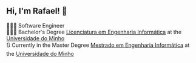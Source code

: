  ## Hi, I'm Rafael! 👋

🧑🏽‍💻 Software Engineer<br/>
🧑🏽‍🎓 Bachelor's Degree [Licenciatura em Engenharia Informática](https://web.di.uminho.pt/sitedi/enginf/) at the [Universidade do Minho](https://www.uminho.pt/PT)<br/>
🔃 Currently in the Master Degree [Mestrado em Engenharia Informática](https://web.di.uminho.pt/sitedi/meinf/) at the [Universidade do Minho](https://www.uminho.pt/PT)<br/>
